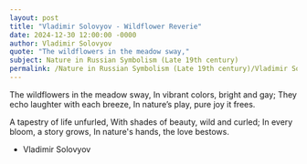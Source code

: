 ```yaml
---
layout: post
title: "Vladimir Solovyov - Wildflower Reverie"
date: 2024-12-30 12:00:00 -0000
author: Vladimir Solovyov
quote: "The wildflowers in the meadow sway,"
subject: Nature in Russian Symbolism (Late 19th century)
permalink: /Nature in Russian Symbolism (Late 19th century)/Vladimir Solovyov/Vladimir Solovyov - Wildflower Reverie
---
```


The wildflowers in the meadow sway,
In vibrant colors, bright and gay;
They echo laughter with each breeze,
In nature’s play, pure joy it frees.

A tapestry of life unfurled,
With shades of beauty, wild and curled;
In every bloom, a story grows,
In nature's hands, the love bestows.

- Vladimir Solovyov
